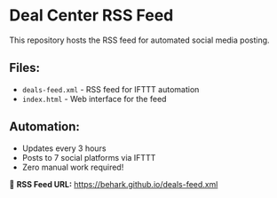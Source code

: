 # Deal Center RSS Feed

This repository hosts the RSS feed for automated social media posting.

## Files:
- `deals-feed.xml` - RSS feed for IFTTT automation
- `index.html` - Web interface for the feed

## Automation:
- Updates every 3 hours
- Posts to 7 social platforms via IFTTT
- Zero manual work required!

🔗 **RSS Feed URL:** https://behark.github.io/deals-feed.xml
